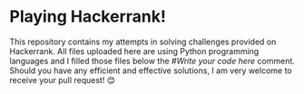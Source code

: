 # Playing Hackerrank!
This repository contains my attempts in solving challenges provided on Hackerrank. All files uploaded here are using Python programming languages and I filled those files below the *#Write your code here* comment. Should you have any efficient and effective solutions, I am very welcome to receive your pull request! :blush:
